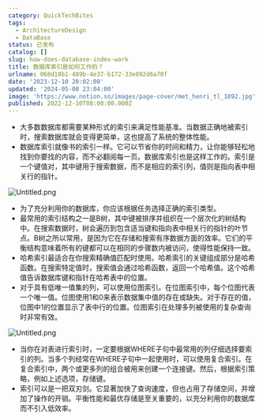 ```yaml
---
category: QuickTechBites
tags:
  - ArchitectureDesign
  - DataBase
status: 已发布
catalog: []
slug: how-does-database-index-work
title: 数据库索引是如何工作的？
urlname: 068d18b1-489b-4e37-b172-33e892d6a70f
date: '2023-12-10 20:02:00'
updated: '2024-05-08 23:04:00'
image: 'https://www.notion.so/images/page-cover/met_henri_tl_1892.jpg'
published: 2022-12-10T08:00:00.000Z
---
```

- 大多数数据库都需要某种形式的索引来满足性能基准。当数据正确地被索引时，搜索数据库就会变得更简单，这也提高了系统的整体性能。
- 数据库索引就像书的索引一样。它可以节省你的时间和精力，让你能够轻松地找到你要找的内容，而不必翻阅每一页。数据库索引也是这样工作的。索引是一个键值对，其中键用于搜索数据，而不是相应的索引列，值则是指向表中相关行的指针。

![Untitled.png](https://prod-files-secure.s3.us-west-2.amazonaws.com/5d24fe63-e567-4804-86f9-9fdc62e13082/3e87f042-644d-48ab-9a58-227f3d930d71/Untitled.png?X-Amz-Algorithm=AWS4-HMAC-SHA256&X-Amz-Content-Sha256=UNSIGNED-PAYLOAD&X-Amz-Credential=ASIAZI2LB466UX2UETBB%2F20250411%2Fus-west-2%2Fs3%2Faws4_request&X-Amz-Date=20250411T054153Z&X-Amz-Expires=3600&X-Amz-Security-Token=IQoJb3JpZ2luX2VjED0aCXVzLXdlc3QtMiJHMEUCIA4pVQ6ij7ahWSebyqUV4pcSACWhki5IbL2XnLtCKPObAiEA4WFAPauL%2F2B%2BSzEi%2FGEewCvkhWgI736rcTaTrYl1%2BpMqiAQItv%2F%2F%2F%2F%2F%2F%2F%2F%2F%2FARAAGgw2Mzc0MjMxODM4MDUiDP6CbYagWZZP%2FFZGCyrcA7T7jfCR0FkNQWsnj8kkr1aynV%2FAA5ePJWLVPez3bwP2BEwpcXXsvQcD3hFbkG9CfO6Os4hmBGxESpTJTxq3rW%2F5jIcYUiyOFs%2BYjUF6i6OJjEUuV51%2BPa6k7w5yarHEzA7yFx1MNsG3EZocaZOOyXD9CLZed34e%2Botg%2BBod9Imh5bKZQWymQzTy6hkk9kyINSScvNeCZkEU178iC78WoBYd0zC8daRhxmauIbBHmribnJkLyRtTfoVrpreyWy5ReiZFqw9yxYYv8tbY6%2FXUkYjnU9euwkOSJbcF2teBdRzrcYZ26b%2FC59Z1ooscqec0xgyI0Pe7DHsLn3MQ8BQhjK2Uggwi39mgWQVWTqd6cTdugLgTdnlaW%2BdNgvT6pvj3uROGlldykPaALreFUTTDo3Wmgy67BoFEvIx62sjkurYx7QynKH%2FGIrShNfG3SgozYyyGtGndNwyWN08CNN9OYdc6I5kCOoU%2BkflbqUWprW%2F2GroQQ%2Fy%2FRKYKkvAAqqWd4S5iqVNSr4BC2b1IiWaqJlqac55QFTsyKQE38L65g1Ykxs3%2FppnhcELXfUN6uSfLOluOCv1ofvb%2FhmSs4%2BdVQ0ut%2B5PeZhI98YZR%2Fr0ajzBsaSKjA2okPCxvzwmVMIzC4r8GOqUBHUdvdQYc8Cj0I3xN5FXqPP1acNwvTOxSl8EBJi0uYSfwMEXmIkwf6RFvnSWqSvSUZsJHiqTUsbIndIr10IvnO49Mok%2FUe0k2btAxH6CieAHWuV0fDj5XCqrTowf2KUUi9HPQT8ir1YSQY%2BwzCRKC%2FhXorARqwDA7Avu9cpu4euNE4jW6SnFi%2B%2FDqSh94ZTYVJ92FFLLP%2FSWVVir1h0NKTYR%2BlMnX&X-Amz-Signature=a3441f58ede91b3d04d4c1ad985bb3a7736bdda2e2c01cbe4401d14278ebc720&X-Amz-SignedHeaders=host&x-id=GetObject)

- 为了充分利用你的数据库，你应该根据任务选择正确的索引类型。
- 最常用的索引结构之一是B树，其中键被排序并组织在一个层次化的树结构中。在搜索数据时，树会遍历到包含适当键和指向表中相关行的指针的叶节点。B树之所以常用，是因为它在存储和搜索有序数据方面的效率。它们的平衡结构意味着所有的键都可以在相同的步骤数内被访问，使得性能保持一致。
- 哈希索引最适合在你搜索精确值匹配时使用。哈希索引的关键组成部分是哈希函数。在搜索特定值时，搜索值会通过哈希函数，返回一个哈希值。这个哈希值告诉数据库键和指针在哈希表中的位置。
- 对于具有低唯一值集的列，可以使用位图索引。在位图索引中，每个位图代表一个唯一值。位图使用1和0来表示数据集中值的存在或缺失。对于存在的值，位图中1的位置显示了表中行的位置。位图索引在处理多列被使用的复杂查询时非常有效。

![Untitled.png](https://prod-files-secure.s3.us-west-2.amazonaws.com/5d24fe63-e567-4804-86f9-9fdc62e13082/25e88b4a-737d-484e-85cc-b7fe2444aa3c/Untitled.png?X-Amz-Algorithm=AWS4-HMAC-SHA256&X-Amz-Content-Sha256=UNSIGNED-PAYLOAD&X-Amz-Credential=ASIAZI2LB466UX2UETBB%2F20250411%2Fus-west-2%2Fs3%2Faws4_request&X-Amz-Date=20250411T054153Z&X-Amz-Expires=3600&X-Amz-Security-Token=IQoJb3JpZ2luX2VjED0aCXVzLXdlc3QtMiJHMEUCIA4pVQ6ij7ahWSebyqUV4pcSACWhki5IbL2XnLtCKPObAiEA4WFAPauL%2F2B%2BSzEi%2FGEewCvkhWgI736rcTaTrYl1%2BpMqiAQItv%2F%2F%2F%2F%2F%2F%2F%2F%2F%2FARAAGgw2Mzc0MjMxODM4MDUiDP6CbYagWZZP%2FFZGCyrcA7T7jfCR0FkNQWsnj8kkr1aynV%2FAA5ePJWLVPez3bwP2BEwpcXXsvQcD3hFbkG9CfO6Os4hmBGxESpTJTxq3rW%2F5jIcYUiyOFs%2BYjUF6i6OJjEUuV51%2BPa6k7w5yarHEzA7yFx1MNsG3EZocaZOOyXD9CLZed34e%2Botg%2BBod9Imh5bKZQWymQzTy6hkk9kyINSScvNeCZkEU178iC78WoBYd0zC8daRhxmauIbBHmribnJkLyRtTfoVrpreyWy5ReiZFqw9yxYYv8tbY6%2FXUkYjnU9euwkOSJbcF2teBdRzrcYZ26b%2FC59Z1ooscqec0xgyI0Pe7DHsLn3MQ8BQhjK2Uggwi39mgWQVWTqd6cTdugLgTdnlaW%2BdNgvT6pvj3uROGlldykPaALreFUTTDo3Wmgy67BoFEvIx62sjkurYx7QynKH%2FGIrShNfG3SgozYyyGtGndNwyWN08CNN9OYdc6I5kCOoU%2BkflbqUWprW%2F2GroQQ%2Fy%2FRKYKkvAAqqWd4S5iqVNSr4BC2b1IiWaqJlqac55QFTsyKQE38L65g1Ykxs3%2FppnhcELXfUN6uSfLOluOCv1ofvb%2FhmSs4%2BdVQ0ut%2B5PeZhI98YZR%2Fr0ajzBsaSKjA2okPCxvzwmVMIzC4r8GOqUBHUdvdQYc8Cj0I3xN5FXqPP1acNwvTOxSl8EBJi0uYSfwMEXmIkwf6RFvnSWqSvSUZsJHiqTUsbIndIr10IvnO49Mok%2FUe0k2btAxH6CieAHWuV0fDj5XCqrTowf2KUUi9HPQT8ir1YSQY%2BwzCRKC%2FhXorARqwDA7Avu9cpu4euNE4jW6SnFi%2B%2FDqSh94ZTYVJ92FFLLP%2FSWVVir1h0NKTYR%2BlMnX&X-Amz-Signature=533eb691a49058903814930e4d350e6c6888a145db93139e06e1852bc3b2283f&X-Amz-SignedHeaders=host&x-id=GetObject)

- 当你在对表进行索引时，一定要根据WHERE子句中最常用的列仔细选择要索引的列。当多个列经常在WHERE子句中一起使用时，可以使用复合索引。在复合索引中，两个或更多列的组合被用来创建一个连接键。然后，根据索引策略，例如上述选项，存储键。
- 索引可以是一把双刃剑。它显著加快了查询速度，但也占用了存储空间，并增加了操作的开销。平衡性能和最优存储是至关重要的，以充分利用你的数据库而不引入低效率。
